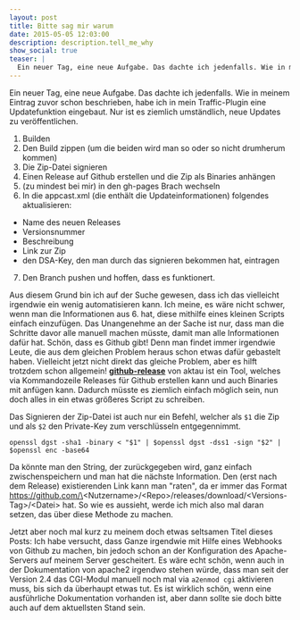 ```yaml
---
layout: post
title: Bitte sag mir warum
date: 2015-05-05 12:03:00
description: description.tell_me_why
show_social: true
teaser: |
  Ein neuer Tag, eine neue Aufgabe. Das dachte ich jedenfalls. Wie in meinem Eintrag zuvor schon beschrieben, habe ich in mein Traffic-Plugin eine Updatefunktion eingebaut. Nur ist es ziemlich umständlich...
---
```

Ein neuer Tag, eine neue Aufgabe. Das dachte ich jedenfalls. Wie in meinem Eintrag zuvor schon beschrieben, habe ich in mein Traffic-Plugin eine Updatefunktion eingebaut. Nur ist es ziemlich umständlich, neue Updates zu veröffentlichen.

1. Builden
2. Den Build zippen (um die beiden wird man so oder so nicht drumherum kommen)
3. Die Zip-Datei signieren
4. Einen Release auf Github erstellen und die Zip als Binaries anhängen
5. (zu mindest bei mir) in den gh-pages Brach wechseln
6. In die appcast.xml (die enthält die Updateinformationen) folgendes aktualisieren:
  - Name des neuen Releases
  - Versionsnummer
  - Beschreibung
  - Link zur Zip
  - den DSA-Key, den man durch das signieren bekommen hat, eintragen
7. Den Branch pushen und hoffen, dass es funktionert.

Aus diesem Grund bin ich auf der Suche gewesen, dass ich das vielleicht irgendwie ein wenig automatisieren kann. Ich meine, es wäre nicht schwer, wenn man die Informationen aus 6. hat, diese mithilfe eines kleinen Scripts einfach einzufügen. Das Unangenehme an der Sache ist nur, dass man die Schritte davor alle manuell machen müsste, damit man alle Informationen dafür hat.
Schön, dass es Github gibt! Denn man findet immer irgendwie Leute, die aus dem gleichen Problem heraus schon etwas dafür gebastelt haben.
Vielleicht jetzt nicht direkt das gleiche Problem, aber es hilft trotzdem schon allgemein!
[__github-release__](https://github.com/aktau/github-release) von aktau ist ein Tool, welches via Kommandozeile Releases für Github erstellen kann und auch Binaries mit anfügen kann. Dadurch müsste es ziemlich einfach möglich sein, nun doch alles in ein etwas größeres Script zu schreiben.

Das Signieren der Zip-Datei ist auch nur ein Befehl, welcher als `$1` die Zip und als `$2` den Private-Key zum verschlüsseln entgegennimmt.
```
openssl dgst -sha1 -binary < "$1" | $openssl dgst -dss1 -sign "$2" | $openssl enc -base64
```
Da könnte man den String, der zurückgegeben wird, ganz einfach zwischenspeichern und man hat die nächste Information. Den (erst nach dem Release) existierenden Link kann man "raten", da er immer das Format https://github.com/\<Nutzername\>/\<Repo\>/releases/download/\<Versions-Tag\>/\<Datei\> hat.
So wie es aussieht, werde ich mich also mal daran setzen, das über diese Methode zu machen.

Jetzt aber noch mal kurz zu meinem doch etwas seltsamen Titel dieses Posts:
Ich habe versucht, dass Ganze irgendwie mit Hilfe eines Webhooks von Github zu machen, bin jedoch schon an der Konfiguration des Apache-Servers auf meinem Server gescheitert. Es wäre echt schön, wenn auch in der Dokumentation von apache2 irgendwo stehen würde, dass man seit der Version 2.4 das CGI-Modul manuell noch mal via `a2enmod cgi` aktivieren muss, bis sich da überhaupt etwas tut.
Es ist wirklich schön, wenn eine ausführliche Dokumentation vorhanden ist, aber dann sollte sie doch bitte auch auf dem aktuellsten Stand sein.
